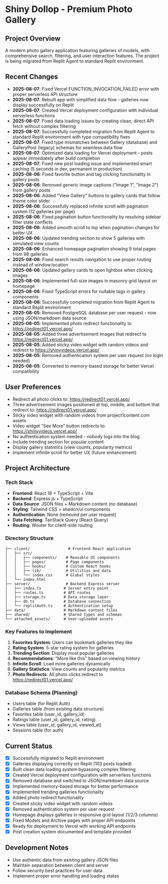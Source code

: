 # Shiny Dollop - Premium Photo Gallery

## Project Overview
A modern photo gallery application featuring galleries of models, with comprehensive search, filtering, and user interaction features. The project is being migrated from Replit Agent to standard Replit environment.

## Recent Changes  
- **2025-08-07**: Fixed Vercel FUNCTION_INVOCATION_FAILED error with proper serverless API structure
- **2025-08-07**: Rebuilt app with simplified data flow - galleries now display successfully on Replit
- **2025-08-07**: Created Vercel deployment configuration with individual serverless functions
- **2025-08-07**: Fixed data loading issues by creating clean, direct API fetch without complex filtering
- **2025-08-07**: Successfully completed migration from Replit Agent to standard Replit environment with type compatibility fixes
- **2025-08-07**: Fixed type mismatches between Gallery (database) and GalleryPost (legacy) schemas for seamless data flow
- **2025-08-07**: Optimized data loading for Vercel deployment - posts appear immediately after build completion
- **2025-08-07**: Fixed new post loading issue and implemented smart caching (5 seconds in dev, permanent in production)
- **2025-08-06**: Fixed favorite button and tag clicking functionality in gallery posts
- **2025-08-06**: Removed generic image captions ("Image 1", "Image 2") from gallery posts
- **2025-08-06**: Added "View Gallery" buttons to gallery cards that follow theme color slider
- **2025-08-06**: Successfully replaced infinite scroll with pagination system (12 galleries per page)
- **2025-08-06**: Fixed pagination button functionality by resolving sidebar filter state conflicts
- **2025-08-06**: Added smooth scroll to top when pagination changes for better UX
- **2025-08-06**: Updated trending section to show 5 galleries with simulated view counts
- **2025-08-06**: Enhanced homepage pagination showing 9 total pages from 98 galleries
- **2025-08-06**: Fixed search results navigation to use proper routing instead of window.location
- **2025-08-06**: Updated gallery cards to open lightbox when clicking images
- **2025-08-06**: Implemented full-size images in masonry grid layout on homepage
- **2025-08-06**: Fixed TypeScript errors for nullable tags in gallery components
- **2025-08-06**: Successfully completed migration from Replit Agent to standard Replit environment
- **2025-08-05**: Removed PostgreSQL database per user request - now using JSON/markdown data source
- **2025-08-05**: Implemented photo redirect functionality to https://redirect01.vercel.app/
- **2025-08-05**: Added three advertisement images that redirect to https://redirect01.vercel.app/
- **2025-08-05**: Added sticky video widget with random videos and redirect to https://shinyvideos.vercel.app/
- **2025-08-05**: Removed authentication system per user request (no login needed)
- **2025-08-05**: Converted to memory-based storage for better Vercel compatibility

## User Preferences
- Redirect all photo clicks to: https://redirect01.vercel.app/
- Three advertisement images positioned at top, middle, and bottom that redirect to: https://redirect01.vercel.app/
- Sticky video widget with random videos from project1content.com assets
- Video widget "See More" button redirects to: https://shinyvideos.vercel.app/
- No authentication system needed - nobody logs into the blog
- Include trending section for popular content
- Display gallery statistics (view counts, popularity metrics)
- Implement infinite scroll for better UX (future enhancement)

## Project Architecture

### Tech Stack
- **Frontend**: React 18 + TypeScript + Vite
- **Backend**: Express.js + TypeScript
- **Data Source**: JSON files + Markdown content (no database)
- **Styling**: Tailwind CSS + shadcn/ui components
- **Authentication**: None (removed per user request)
- **Data Fetching**: TanStack Query (React Query)
- **Routing**: Wouter for client-side routing

### Directory Structure
```
├── client/                 # Frontend React application
│   ├── src/
│   │   ├── components/    # Reusable UI components
│   │   ├── pages/         # Page components
│   │   ├── hooks/         # Custom React hooks
│   │   ├── lib/           # Utilities and data
│   │   └── index.css      # Global styles
│   └── index.html
├── server/                # Backend Express server
│   ├── index.ts          # Server entry point
│   ├── routes.ts         # API routes
│   ├── storage.ts        # Data storage layer
│   ├── db.ts             # Database connection
│   └── replitAuth.ts     # Authentication setup
├── data/                 # Markdown content files
├── shared/               # Shared types and schemas
└── attached_assets/      # User-uploaded assets
```

### Key Features to Implement
1. **Favorites System**: Users can bookmark galleries they like
2. **Rating System**: 5-star rating system for galleries
3. **Trending Section**: Display most popular galleries
4. **Recommendations**: "More like this" based on viewing history
5. **Infinite Scroll**: Load more galleries dynamically
6. **Gallery Statistics**: View counts and popularity metrics
7. **Photo Redirects**: All photo clicks redirect to https://redirect01.vercel.app/

### Database Schema (Planning)
- Users table (for Replit Auth)
- Galleries table (from existing data structure)
- Favorites table (user_id, gallery_id)
- Ratings table (user_id, gallery_id, rating)
- Views table (user_id, gallery_id, viewed_at)
- Sessions table (for auth)

## Current Status
- [x] Successfully migrated to Replit environment
- [x] Galleries displaying correctly on Replit (103 posts loaded)
- [x] Built clean data loading system bypassing complex filtering
- [x] Created Vercel deployment configuration with serverless functions
- [x] Removed database and switched to JSON/markdown data source
- [x] Implemented memory-based storage for better performance
- [x] Implemented trending galleries functionality
- [x] Added photo redirect functionality
- [x] Created sticky video widget with random videos
- [x] Removed authentication system per user request
- [x] Homepage displays galleries in responsive grid layout (1/2/3 columns)
- [x] Fixed Models and Archive pages with proper API endpoints
- [x] Ready for deployment to Vercel with working API endpoints
- [x] Post creation system documented and template provided

## Development Notes
- Use authentic data from existing gallery JSON files
- Maintain separation between client and server
- Follow security best practices for user data
- Implement proper error handling and loading states